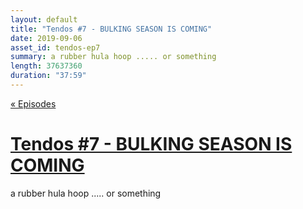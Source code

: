 ```yaml
---
layout: default
title: "Tendos #7 - BULKING SEASON IS COMING"
date: 2019-09-06
asset_id: tendos-ep7
summary: a rubber hula hoop ..... or something
length: 37637360
duration: "37:59"
---
```

[« Episodes](/tendos/episodes)

# [Tendos #7 - BULKING SEASON IS COMING](/tendos/assets/tendos-ep7.mp3)
a rubber hula hoop ..... or something
